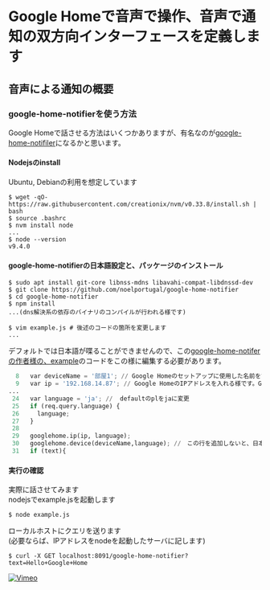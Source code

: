 # Google Homeで音声で操作、音声で通知の双方向インターフェースを定義します

## 音声による通知の概要
### google-home-notifierを使う方法

Google Homeで話させる方法はいくつかありますが、有名なのが[google-home-notifiler](https://github.com/noelportugal/google-home-notifier)になるかと思います。

#### Nodejsのinstall
Ubuntu, Debianの利用を想定しています  
```console
$ wget -qO- https://raw.githubusercontent.com/creationix/nvm/v0.33.8/install.sh | bash
$ source .bashrc
$ nvm install node
...
$ node --version
v9.4.0
```

#### google-home-notifierの日本語設定と、パッケージのインストール
```console
$ sudo apt install git-core libnss-mdns libavahi-compat-libdnssd-dev
$ git clone https://github.com/noelportugal/google-home-notifier
$ cd google-home-notifier
$ npm install
...(dns解決系の依存のバイナリのコンパイルが行われる様です)

$ vim example.js # 後述のコードの箇所を変更します
...
```

デフォルトでは日本語が喋ることができませんので、この[google-home-notiferの作者様の、example](https://github.com/noelportugal/google-home-notifier)のコードをこの様に編集する必要があります。  

```python
  8   var deviceName = '部屋1'; // Google Homeのセットアップに使用した名前を設定します
  9   var ip = '192.168.14.87'; // Google HomeのIPアドレスを入れる様です。Google Homeをセットアップしたアプリで確認できます
...
 24   var language = 'ja'; //  defaultのplをjaに変更
 25   if (req.query.language) {
 26     language;
 27   }
 28
 29   googlehome.ip(ip, language);
 30   googlehome.device(deviceName,language); //　この行を追加しないと、日本語を入力しても何も発話してくれない！！
 31   if (text){
```

#### 実行の確認
実際に話させてみます  
nodejsでexample.jsを起動します  
```console
$ node example.js
```
ローカルホストにクエリを送ります  
(必要ならば、IPアドレスをnodeを起動したサーバに記します)
```console
$ curl -X GET localhost:8091/google-home-notifier?text=Hello+Google+Home
```
[![Vimeo](https://i.vimeocdn.com/video/677206429_100x75.jpg)](https://vimeo.com/user78914186/review/250978500/f7f826219d)
